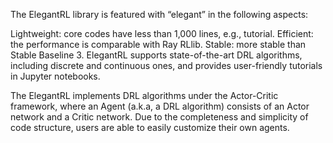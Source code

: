 The ElegantRL library is featured with “elegant” in the following aspects:

Lightweight: core codes have less than 1,000 lines, e.g., tutorial.
Efficient: the performance is comparable with Ray RLlib.
Stable: more stable than Stable Baseline 3.
ElegantRL supports state-of-the-art DRL algorithms, including discrete and continuous ones, and provides user-friendly tutorials in Jupyter notebooks.

The ElegantRL implements DRL algorithms under the Actor-Critic framework, where an Agent (a.k.a, a DRL algorithm) consists of an Actor network and a Critic network. Due to the completeness and simplicity of code structure, users are able to easily customize their own agents.
